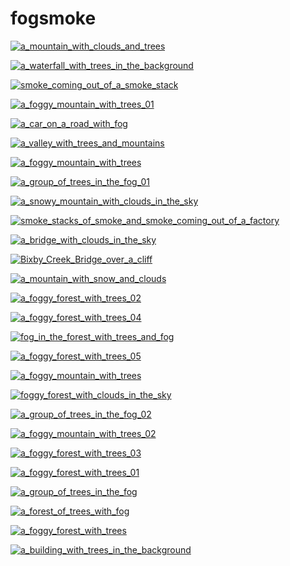 # fogsmoke

<a href="a_mountain_with_clouds_and_trees.jpg"><img alt="a_mountain_with_clouds_and_trees" src="a_mountain_with_clouds_and_trees.jpg"></a>

<a href="a_waterfall_with_trees_in_the_background.jpg"><img alt="a_waterfall_with_trees_in_the_background" src="a_waterfall_with_trees_in_the_background.jpg"></a>

<a href="smoke_coming_out_of_a_smoke_stack.jpg"><img alt="smoke_coming_out_of_a_smoke_stack" src="smoke_coming_out_of_a_smoke_stack.jpg"></a>

<a href="a_foggy_mountain_with_trees_01.jpg"><img alt="a_foggy_mountain_with_trees_01" src="a_foggy_mountain_with_trees_01.jpg"></a>

<a href="a_car_on_a_road_with_fog.jpg"><img alt="a_car_on_a_road_with_fog" src="a_car_on_a_road_with_fog.jpg"></a>

<a href="a_valley_with_trees_and_mountains.jpg"><img alt="a_valley_with_trees_and_mountains" src="a_valley_with_trees_and_mountains.jpg"></a>

<a href="a_foggy_mountain_with_trees.jpg"><img alt="a_foggy_mountain_with_trees" src="a_foggy_mountain_with_trees.jpg"></a>

<a href="a_group_of_trees_in_the_fog_01.jpg"><img alt="a_group_of_trees_in_the_fog_01" src="a_group_of_trees_in_the_fog_01.jpg"></a>

<a href="a_snowy_mountain_with_clouds_in_the_sky.jpg"><img alt="a_snowy_mountain_with_clouds_in_the_sky" src="a_snowy_mountain_with_clouds_in_the_sky.jpg"></a>

<a href="smoke_stacks_of_smoke_and_smoke_coming_out_of_a_factory.jpg"><img alt="smoke_stacks_of_smoke_and_smoke_coming_out_of_a_factory" src="smoke_stacks_of_smoke_and_smoke_coming_out_of_a_factory.jpg"></a>

<a href="a_bridge_with_clouds_in_the_sky.jpg"><img alt="a_bridge_with_clouds_in_the_sky" src="a_bridge_with_clouds_in_the_sky.jpg"></a>

<a href="Bixby_Creek_Bridge_over_a_cliff.jpg"><img alt="Bixby_Creek_Bridge_over_a_cliff" src="Bixby_Creek_Bridge_over_a_cliff.jpg"></a>

<a href="a_mountain_with_snow_and_clouds.jpg"><img alt="a_mountain_with_snow_and_clouds" src="a_mountain_with_snow_and_clouds.jpg"></a>

<a href="a_foggy_forest_with_trees_02.jpg"><img alt="a_foggy_forest_with_trees_02" src="a_foggy_forest_with_trees_02.jpg"></a>

<a href="a_foggy_forest_with_trees_04.jpg"><img alt="a_foggy_forest_with_trees_04" src="a_foggy_forest_with_trees_04.jpg"></a>

<a href="fog_in_the_forest_with_trees_and_fog.jpg"><img alt="fog_in_the_forest_with_trees_and_fog" src="fog_in_the_forest_with_trees_and_fog.jpg"></a>

<a href="a_foggy_forest_with_trees_05.jpg"><img alt="a_foggy_forest_with_trees_05" src="a_foggy_forest_with_trees_05.jpg"></a>

<a href="a_foggy_mountain_with_trees.png"><img alt="a_foggy_mountain_with_trees" src="a_foggy_mountain_with_trees.png"></a>

<a href="foggy_forest_with_clouds_in_the_sky.jpg"><img alt="foggy_forest_with_clouds_in_the_sky" src="foggy_forest_with_clouds_in_the_sky.jpg"></a>

<a href="a_group_of_trees_in_the_fog_02.jpg"><img alt="a_group_of_trees_in_the_fog_02" src="a_group_of_trees_in_the_fog_02.jpg"></a>

<a href="a_foggy_mountain_with_trees_02.jpg"><img alt="a_foggy_mountain_with_trees_02" src="a_foggy_mountain_with_trees_02.jpg"></a>

<a href="a_foggy_forest_with_trees_03.jpg"><img alt="a_foggy_forest_with_trees_03" src="a_foggy_forest_with_trees_03.jpg"></a>

<a href="a_foggy_forest_with_trees_01.jpg"><img alt="a_foggy_forest_with_trees_01" src="a_foggy_forest_with_trees_01.jpg"></a>

<a href="a_group_of_trees_in_the_fog.jpg"><img alt="a_group_of_trees_in_the_fog" src="a_group_of_trees_in_the_fog.jpg"></a>

<a href="a_forest_of_trees_with_fog.jpg"><img alt="a_forest_of_trees_with_fog" src="a_forest_of_trees_with_fog.jpg"></a>

<a href="a_foggy_forest_with_trees.jpg"><img alt="a_foggy_forest_with_trees" src="a_foggy_forest_with_trees.jpg"></a>

<a href="a_building_with_trees_in_the_background.jpg"><img alt="a_building_with_trees_in_the_background" src="a_building_with_trees_in_the_background.jpg"></a>


